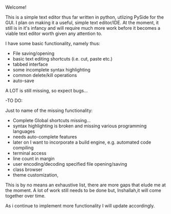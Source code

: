 #
Welcome!

This is a simple text editor thus far written in python, utlizing PySide for 
the GUI. I plan on making it a useful, simple text editor/IDE. At the moment, it still is in it's infancy and will require much more work before it becomes a viable text editor worth given any attention to.

I have some basic functionality, namely thus:

- File saving/opening
- basic text editing shortcuts (i.e. cut, paste etc.)
- tabbed interface
- some incomplete syntax highlighting
- common delete/kill operations
- auto-save

A LOT is still missing, so expect bugs...

-TO DO:

Just to name of the missing functionality:

- Complete Global shortcuts missing...
- syntax highlighting is broken and missing various programming languages
- needs auto-complete features
- later on I want to incorporate a build engine, e.g. automated code compiling
- terminal access
- line count in margin
- user encoding/decoding specified file opening/saving
- class browser
- theme customization,

This is by no means an exhaustive list, there are more gaps that elude me at the moment. A lot of work still needs to be done but, Inshallah,it will come together over time.

As i continue to implement more functionality I will update accordingly.

